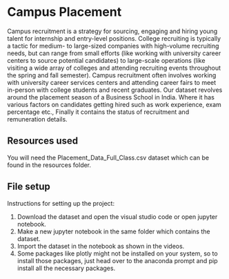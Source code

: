 # Campus Placement

Campus recruitment is a strategy for sourcing, engaging and hiring young talent for internship and entry-level positions. College recruiting is typically a tactic for medium- to large-sized companies with high-volume recruiting needs, but can range from small efforts (like working with university career centers to source potential candidates) to large-scale operations (like visiting a wide array of colleges and attending recruiting events throughout the spring and fall semester). Campus recruitment often involves working with university career services centers and attending career fairs to meet in-person with college students and recent graduates.
Our dataset revolves around the placement season of a Business School in India. Where it has various factors on candidates getting hired such as work experience, exam percentage etc., Finally it contains the status of recruitment and remuneration details.

## Resources used

You will need the Placement_Data_Full_Class.csv dataset which can be found in the resources folder.

## File setup

Instructions for setting up the project:
1. Download the dataset and open the visual studio code or open jupyter notebook.
2. Make a new jupyter notebook in the same folder which contains the dataset.
3. Import the dataset in the notebook as shown in the videos.
4. Some packages like plotly might not be installed on your system, so to 
   install those packages, just head over to the anaconda prompt and pip install all the necessary packages.

